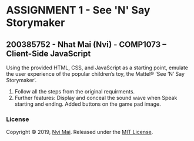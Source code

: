# ASSIGNMENT 1 - See 'N' Say Storymaker
## 200385752 - Nhat Mai (Nvi) - COMP1073 – Client-Side JavaScript
Using the provided HTML, CSS, and JavaScript as a starting point, emulate the user experience of the popular children’s toy, the Mattel® ‘See ‘N’ Say Storymaker’.

1. Follow all the steps from the original requirments.
2. Further features:
    Display and conceal the sound wave when Speak starting and ending.
    Added buttons on the game pad image.
    

### License
Copyright © 2019, [Nvi Mai](https://www.nvimai.com).
Released under the [MIT License](LICENSE).
